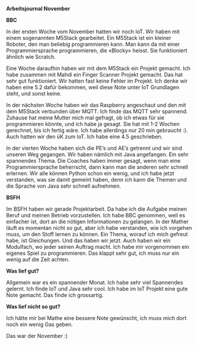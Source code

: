 **Arbeitsjournal November**

**BBC**

In der ersten Woche vom November hatten wir noch IoT. Wir haben mit einem sogenannten M5Stack gearbeitet. Ein M5Stack ist ein kleiner Roboter, den man beliebig programmieren kann. Man kann da mit einer Programmiersprache programmieren, die «Blocky» heisst. Sie funktioniert ähnlich wie Scratch.

Eine Woche daraufhin haben wir mit dem M5Stack ein Projekt gemacht. Ich habe zusammen mit Mahdi ein Finger Scanner Projekt gemacht. Das hat sehr gut funktioniert. Wir hatten fast keine Fehler im Projekt. Ich denke wir haben eine 5.2 dafür bekommen, weil diese Note unter IoT Grundlagen steht, und sonst keine.

In der nächsten Woche haben wir das Raspberry angeschaut und den mit dem M5Stack verbunden über MQTT. Ich finde das MQTT sehr spannend. Zuhause hat meine Mutter mich mal gefragt, ob ich etwas für sie programmieren könnte, und ich habe ja gesagt. Sie hat mit 1-2 Wochen gerechnet, bis ich fertig wäre. Ich habe allerdings nur 20 min gebraucht :). Auch hatten wir den üK zum IoT. Ich habe eine 4.5 geschrieben.

In der vierten Woche haben sich die PE’s und AE’s getrennt und wir sind unseren Weg gegangen. Wir haben nämlich mit Java angefangen. Ein sehr spannendes Thema. Die Coaches haben immer gesagt, wenn man eine Programmiersprache beherrscht, dann kann man die anderen sehr schnell erlernen. Wir alle können Python schon ein wenig, und ich habe jetzt verstanden, was sie damit gemeint haben, denn ich kann die Themen und die Sprache von Java sehr schnell aufnehmen.

**BSFH**

Im BSFH haben wir gerade Projektarbeit. Da habe ich die Aufgabe meinen Beruf und meinen Betrieb vorzustellen. Ich habe BBC genommen, weil es einfacher ist, dort an die nötigen Informationen zu gelangen. In der Mather läuft es momentan nicht so gut, aber ich habe verstanden, wie ich vorgehen muss, um den Stoff lernen zu können. Ein Thema, worauf ich mich gefreut habe, ist Gleichungen. Und das haben wir jetzt. Auch haben wir ein Modulfach, wo jeder seinen Auftrag macht. Ich habe mir vorgenommen ein eigenes Spiel zu programmieren. Das klappt sehr gut, ich muss nur ein wenig auf die Zeit achten.

**Was lief gut?**

Allgemein war es ein spannender Monat. Ich habe sehr viel Spannendes gelernt. Ich finde IoT und Java sehr cool. Ich habe im IoT Projekt eine gute Note gemacht. Das finde ich grossartig.

**Was lief nicht so gut?**

Ich hätte mir bei Mathe eine bessere Note gewünscht, ich muss mich dort noch ein wenig Gas geben.

Das war der November :)